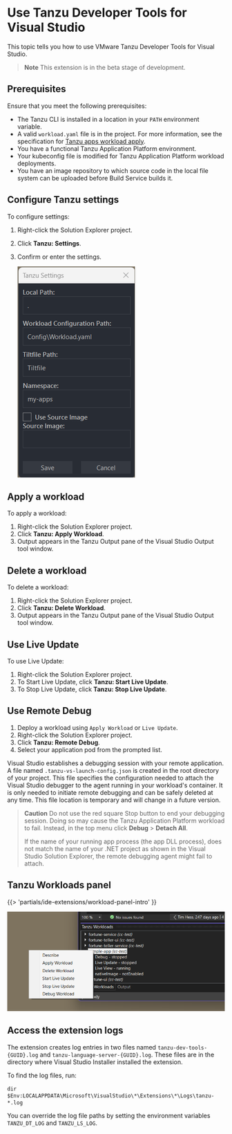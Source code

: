 # Use Tanzu Developer Tools for Visual Studio

This topic tells you how to use VMware Tanzu Developer Tools for Visual Studio.

> **Note** This extension is in the beta stage of development.

## <a id="prereqs"></a> Prerequisites

Ensure that you meet the following prerequisites:

- The Tanzu CLI is installed in a location in your `PATH` environment variable.
- A valid `workload.yaml` file is in the project. For more information, see the specification for
  [Tanzu apps workload apply](../cli-plugins/apps/reference/workload-create-apply.hbs.md).
- You have a functional Tanzu Application Platform environment.
- Your kubeconfig file is modified for Tanzu Application Platform workload deployments.
- You have an image repository to which source code in the local file system can be uploaded before
  Build Service builds it.

## <a id="settings"></a> Configure Tanzu settings

To configure settings:

1. Right-click the Solution Explorer project.
1. Click **Tanzu: Settings**.
1. Confirm or enter the settings.

   ![Screenshot of the Tanzu Settings window. A Save button is at the bottom right.](../images/vs-setting.png)

## <a id="apply-workload"></a> Apply a workload

To apply a workload:

1. Right-click the Solution Explorer project.
2. Click **Tanzu: Apply Workload**.
3. Output appears in the Tanzu Output pane of the Visual Studio Output tool window.

## <a id="delete-workload"></a> Delete a workload

To delete a workload:

1. Right-click the Solution Explorer project.
1. Click **Tanzu: Delete Workload**.
1. Output appears in the Tanzu Output pane of the Visual Studio Output tool window.

## <a id="use-live-update"></a> Use Live Update

To use Live Update:

1. Right-click the Solution Explorer project.
1. To Start Live Update, click **Tanzu: Start Live Update**.
1. To Stop Live Update, click **Tanzu: Stop Live Update**.

## <a id="use-remote-debug"></a> Use Remote Debug

1. Deploy a workload using `Apply Workload` or `Live Update`.
1. Right-click the Solution Explorer project.
1. Click **Tanzu: Remote Debug**.
1. Select your application pod from the prompted list.

Visual Studio establishes a debugging session with your remote application.
A file named `.tanzu-vs-launch-config.json` is created in the root directory of your project.
This file specifies the configuration needed to attach the Visual Studio debugger to the agent running
in your workload's container.
It is only needed to initiate remote debugging and can be safely deleted at any time.
This file location is temporary and will change in a future version.

> **Caution** Do not use the red square Stop button to end your debugging session.
> Doing so may cause the Tanzu Application Platform workload to fail.
> Instead, in the top menu click **Debug** > **Detach All**.
>
> If the name of your running app process (the app DLL process), does not match the name
> of your .NET project as shown in the Visual Studio Solution Explorer, the remote debugging agent
> might fail to attach.

## <a id="workload-panel"></a> Tanzu Workloads panel

{{> 'partials/ide-extensions/workload-panel-intro' }}

![Tanzu Workloads panel with the context menu open on the selected sample app.](../images/vs-workloads-panel-context-menu.png)

## <a id="extension-log"></a> Access the extension logs

The extension creates log entries in two files named `tanzu-dev-tools-{GUID}.log` and
`tanzu-language-server-{GUID}.log`.
These files are in the directory where Visual Studio Installer installed the extension.

To find the log files, run:

```console
dir $Env:LOCALAPPDATA\Microsoft\VisualStudio\*\Extensions\*\Logs\tanzu-*.log
```

You can override the log file paths by setting the environment variables `TANZU_DT_LOG` and
`TANZU_LS_LOG`.
